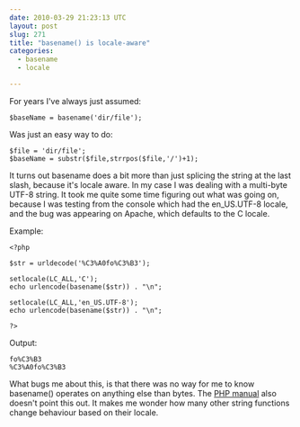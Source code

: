 ```yaml
---
date: 2010-03-29 21:23:13 UTC
layout: post
slug: 271
title: "basename() is locale-aware"
categories:
  - basename
  - locale

---
```

<p>For years I've always just assumed:</p>

```
$baseName = basename('dir/file');
```

<p>Was just an easy way to do:</p>

```
$file = 'dir/file';
$baseName = substr($file,strrpos($file,'/')+1);

```

<p>It turns out basename does a bit more than just splicing the string at the last slash, because it's locale aware. In my case I was dealing with a multi-byte UTF-8 string. It took me quite some time figuring out what was going on, because I was testing from the console which had the en_US.UTF-8 locale, and the bug was appearing on Apache, which defaults to the C locale.</p>

<p>Example:</p>

```
<?php

$str = urldecode('%C3%A0fo%C3%B3');

setlocale(LC_ALL,'C');
echo urlencode(basename($str)) . "\n";

setlocale(LC_ALL,'en_US.UTF-8');
echo urlencode(basename($str)) . "\n";

?>
```

<p>Output:</p>

```
fo%C3%B3
%C3%A0fo%C3%B3
```

<p>What bugs me about this, is that there was no way for me to know basename() operates on anything else than bytes. The <a href="http://kr2.php.net/manual/en/function.basename.php">PHP manual</a> also doesn't point this out. It makes me wonder how many other string functions change behaviour based on their locale.</p>